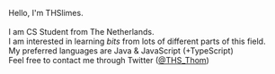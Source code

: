 Hello, I'm THSlimes.
<br>
<br>
I am CS Student from The Netherlands.<br>
I am interested in learning <i>bits</i> from lots of different parts of this field.<br>
My preferred languages are Java & JavaScript (+TypeScript)<br>
Feel free to contact me through Twitter (<a href="https://twitter.com/THS_Thom">@THS_Thom</a>)
